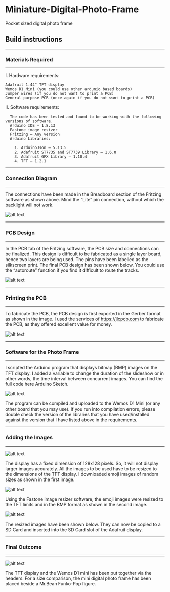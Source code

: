 # Miniature-Digital-Photo-Frame
Pocket sized digital photo frame

## Build instructions   
************************
### Materials Required   
************************
  I. Hardware requirements:   
  
    Adafruit 1.44” TFT display   
    Wemos D1 Mini (you could use other ardunio based boards)   
    Jumper wires (if you do not want to print a PCB)   
    General purpose PCB (once again if you do not want to print a PCB)   

  II. Software requirements:   
  
      The code has been tested and found to be working with the following versions of software.         
      Arduino IDE – 1.8.13   
      Fastone image resizer   
      Fritzing – Any version   
      Arduino Libraries:         
      
        1. ArduinoJson – 5.13.5  
        2. Adafruit ST7735 and ST7739 Library – 1.6.0   
        3. Adafruit GFX Library – 1.10.4   
        4. TFT – 1.2.1   


************************
### Connection Diagram    
************************  
The connections have been made in the Breadboard section of the Fritzing software as shown above. Mind the “Lite” pin connection, without which the backlight will not work.

![alt text](https://github.com/shivasiddharth/Miniature-Digital-Photo-Frame/blob/main/images/1.png?raw=true)

************************
### PCB Design    
************************
In the PCB tab of the Fritzing software, the PCB size and connections can be finalized. This design is difficult to be fabricated as a single layer board, hence two layers are being used. The pins have been labelled as the silkscreen print. The final PCB design has been shown below. You could use the “autoroute” function if you find it difficult to route the tracks.

![alt text](https://github.com/shivasiddharth/Miniature-Digital-Photo-Frame/blob/main/images/2.png?raw=true)

************************
### Printing the PCB   
************************  
To fabricate the PCB, the PCB design is first exported in the Gerber format as shown in the image. I used the services of https://jlcpcb.com to fabricate the PCB, as they offered excellent value for money.   

![alt text](https://github.com/shivasiddharth/Miniature-Digital-Photo-Frame/blob/main/images/3.png?raw=true)

************************
### Software for the Photo Frame   
************************   
I scripted the Arduino program that displays bitmap (BMP) images on the TFT display. I added a variable to change the duration of the slideshow or in other words, the time interval between concurrent images. You can find the full code here Arduino Sketch.

![alt text](https://github.com/shivasiddharth/Miniature-Digital-Photo-Frame/blob/main/images/4.png?raw=true)

The program can be compiled and uploaded to the Wemos D1 Mini (or any other board that you may use). If you run into compilation errors, please double check the version of the libraries that you have used/installed against the version that I have listed above in the requirements.


************************    
### Adding the Images     
************************   

![alt text](https://github.com/shivasiddharth/Miniature-Digital-Photo-Frame/blob/main/images/5.png?raw=true)

The display has a fixed dimension of 128x128 pixels. So, it will not display larger images accurately. All the images to be used have to be resized to the dimensions of the TFT display. I downloaded emoji images of random sizes as shown in the first image.

![alt text](https://github.com/shivasiddharth/Miniature-Digital-Photo-Frame/blob/main/images/6.png?raw=true)

Using the Fastone image resizer software, the emoji images were resized to the TFT limits and in the BMP format as shown in the second image.

![alt text](https://github.com/shivasiddharth/Miniature-Digital-Photo-Frame/blob/main/images/7.png?raw=true)

The resized images have been shown below. They can now be copied to a SD Card and inserted into the SD Card slot of the Adafruit display.


************************
### Final Outcome    
************************   
![alt text](https://github.com/shivasiddharth/Miniature-Digital-Photo-Frame/blob/main/images/Cropped.jpg?raw=true)

The TFT display and the Wemos D1 mini has been put together via the headers. For a size comparison, the mini digital photo frame has been placed beside a Mr.Bean Funko-Pop figure.
